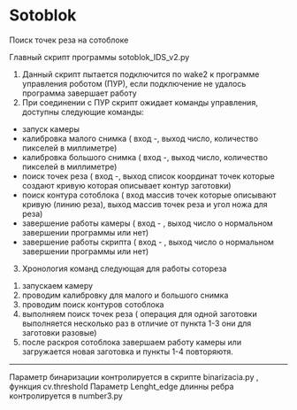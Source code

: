 # Sotoblok
Поиск точек реза на сотоблоке

Главный скрипт программы sotoblok_IDS_v2.py

1. Данный скрипт пытается подключится по wake2 к программе управления роботом (ПУР), если подключение не удалось программа завершает работу
2. При соединении с ПУР скрипт ожидает команды управления, доступны следующие команды:
- запуск камеры
- калибровка малого снимка ( вход -, выход число, количество пикселей в миллиметре)
- калибровка большого снимка ( вход -, выход число, количество пикселей в миллиметре)
- поиск точек реза ( вход -, выход список координат точек которые создают кривую которая описывает контур заготовки)
- поиск контура сотоблока ( вход массив точек которые описывают кривую (линию реза), выход массив точек реза и угол ножа для реза) 
- завершение работы камеры ( вход - , выход число о нормальном завершении программы или нет)
- завершение работы скрипта ( вход - , выход число о нормальном завершении программы или нет)
3. Хронология команд следующая для работы сотореза
1) запускаем камеру
2) проводим калибровку для малого и большого снимка
3) проводим поиск контуров сотоблока
4) выполняем поиск точек реза ( операция для одной заготовки выполняется несколько раз в отличие от пункта 1-3 они для заготовки разовые) 
5) после раскроя сотоблока завершаем работу камеры или загружается новая заготовка и пункты 1-4 повторяютя.


***  
Параметр бинаризации контролируется в скрипте binarizacia.py  , функция cv.threshold 
Параметр Lenght_edge  длинны ребра контролируется в number3.py 



